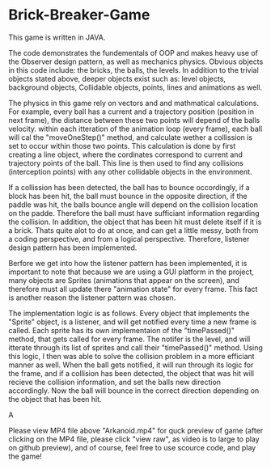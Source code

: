 # Brick-Breaker-Game

This game is written in JAVA.

The code demonstrates the fundementals of OOP and makes heavy use of the Observer design pattern, as well as mechanics physics.
Obvious objects in this code include: the bricks, the balls, the levels.
In addition to the trivial objects stated above, deeper objects exist such as: level objects, background objects, Collidable objects, points, lines and animations as well.

The physics in this game rely on vectors and and mathmatical calculations.
For example, every ball has a current and a trajectory position (position in next frame),
the distance between these two points will depend of the balls velocity.
within each itteration of the animation loop (every frame),
each ball will cal the "moveOneStep()" method, and calculate wether a collission is set to occur within those two points.
This calculation is done by first creating a line object, where the cordinates correspond to current and trajectory points of the ball.
This line is then used to find any collisions (interception points) with any other collidable objects in the environment.

If a collission has been detected, the ball has to bounce occordingly, if a block has been hit, the ball must bounce in the opposite direction,
if the paddle was hit, the balls bounce angle will depend on the collision location on the padde.
Therefore the ball must have sufficiant information regarding the collision.
In addition, the object that has been hit must delete itself if it is a brick.
Thats quite alot to do at once, and can get a little messy, both from a coding perspective, and from a logical perspective.
Therefore, listener design pattern has been implemented.

Berfore we get into how the listener pattern has been implemented, it is important to note
that because we are using a GUI platform in the project, many objects are Sprites (animations that appear on the screen),
and therefore must all update there "animation state" for every frame.
This fact is another reason the listener pattern was chosen.


The implementation logic is as follows.
Every object that implements the "Sprite" object, is a listener, and will get notified every time a new frame is called.
Each sprite has its own implementaion of the "timePassed()" method, that gets called for every frame.
The notifer is the level, and will itterate through its list of sprites and call their "timePassed()" method.
Using this logic, I then was able to solve the collision problem in a more efficiant manner as well.
When the ball gets notified, it will run through its logic for the frame, and if a collision has been detected,
the object that was hit will recieve the collision information, and set the balls new direction accordingly.
Now the ball will bounce in the correct direction depending on the object that has been hit.


A 

Please view MP4 file above "Arkanoid.mp4" for quck preview of game (after clicking on the MP4 file, please click "view raw", as video is to large to play on github preview),
and of course, feel free to use scource code, and play the game!
